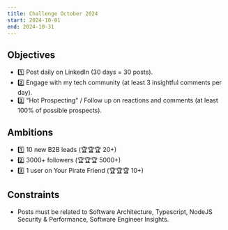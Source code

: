 ```yaml
---
title: Challenge October 2024
start: 2024-10-01
end: 2024-10-31
---
```


## Objectives

- 1️⃣ Post daily on LinkedIn (30 days = 30 posts).
- 2️⃣ Engage with my tech community (at least 3 insightful comments per day).
- 3️⃣ "Hot Prospecting" / Follow up on reactions and comments (at least 100% of possible prospects).

## Ambitions

- 1️⃣ 10 new B2B leads (🏆🏆🏆 20+)
- 2️⃣ 3000+ followers (🏆🏆🏆 5000+)
- 3️⃣ 1 user on Your Pirate Friend (🏆🏆🏆 10+)

## Constraints

- Posts must be related to Software Architecture, Typescript, NodeJS Security & Performance, Software Engineer Insights.

